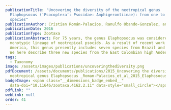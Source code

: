 ```yaml
---
publicationTitle: "Uncovering the diversity of the neotropical genus
  Elaphopsocus (‘Psocoptera’: Psocidae: Amphigerontiinae): from one to ten
  species"
publicationAuthor: Cristian Román-Palacios, Ranulfo Obando-Gonzalez, and Alfonso Neri Aldrete
publicationDate: 2016
publicationType: Zootaxa
publicationAbstract: For 75 years, the genus Elaphopsocus was considered a
  monotypic lineage of neotropical psocids. As a result of recent work in South
  America, this genus presently includes seven species from Brazil and Colombia.
  We here describe three new species from the East Colombian high Andes.
tags:
  - Taxonomy
image: /assets/images/publications/uncoveringthediversity.png
pdfDocument: /assets/documents/publications/2015_Uncovering the diversity of the
  neotropical genus Elaphopsocus _Roman-Palacios_et_al_2015_Elaphosocus.pdf
badgeImage: <span class="__dimensions_badge_embed__"
  data-doi="10.11646/zootaxa.4162.2.11" data-style="small_circle"></span>
pdfLink: ""
webLink: null
order: 41
---
```

